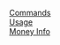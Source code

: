 [Commands](https://hsteffensen.github.io/BotBolt/commands.html)  
[Usage](https://hsteffensen.github.io/BotBolt/usage.html)  
[Money Info](https://hsteffensen.github.io/BotBolt/money_info.html)  
